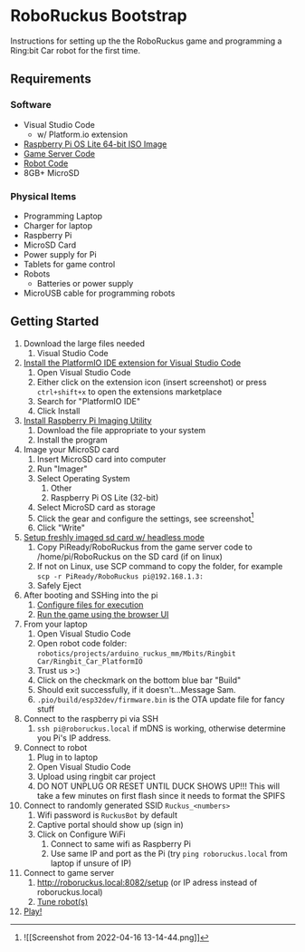# RoboRuckus Bootstrap
Instructions for setting up the the RoboRuckus game and programming a Ring:bit Car robot for the first time.
## Requirements

### Software
- Visual Studio Code
	- w/ Platform.io extension
- [Raspberry Pi OS Lite 64-bit ISO Image](https://www.raspberrypi.com/software/operating-systems/#raspberry-pi-os-64-bit)
- [Game Server Code](https://github.com/ShVerni/RoboRuckus/tree/master/PiReady)
- [Robot Code](https://github.com/tagnw/robotics/tree/main/projects/arduino_ruckus_mm/Mbits/Ringbit%20Car/Ringbit_Car_PlatformIO)
- 8GB+ MicroSD

### Physical Items

- Programming Laptop
- Charger for laptop
- Raspberry Pi
- MicroSD Card
- Power supply for Pi
- Tablets for game control
- Robots
	- Batteries or power supply
- MicroUSB cable for programming robots

## Getting Started

1. Download the large files needed
	1. Visual Studio Code
2. [Install the PlatformIO IDE extension for Visual Studio Code](https://docs.platformio.org/en/latest/integration/ide/vscode.html#installation)
	1. Open Visual Studio Code
	2. Either click on the extension icon (insert screenshot) or press `ctrl+shift+x` to open the extensions marketplace
	3. Search for "PlatformIO IDE"
	4. Click Install
3. [Install Raspberry Pi Imaging Utility](https://www.raspberrypi.com/software/)
	1. Download the file appropriate to your system
	2. Install the program
4. Image your MicroSD card
	1. Insert MicroSD card into computer
	2. Run "Imager"
	3. Select Operating System
		1. Other
		2. Raspberry Pi OS Lite (32-bit)
	4. Select MicroSD card as storage
	5. Click the gear and configure the settings, see screenshot[^1] 
	6. Click "Write"
5. [Setup freshly imaged sd card w/ headless mode](https://www.raspberrypi.com/documentation/computers/configuration.html#setting-up-a-headless-raspberry-pi)
	1. Copy PiReady/RoboRuckus from the game server code to /home/pi/RoboRuckus on the SD card (if on linux)
	2. If not on Linux, use SCP command to copy the folder, for example `scp -r PiReady/RoboRuckus pi@192.168.1.3:`
	3. Safely Eject
6. After booting and SSHing into the pi
	1. [Configure files for execution](https://www.roboruckus.com/documentation/setting-up-the-game/#Setting-Up-RoboRuckus)
	2. [Run the game using the browser UI](https://www.roboruckus.com/documentation/running-a-game/)
7. From your laptop
	1. Open Visual Studio Code
	2. Open robot code folder: `robotics/projects/arduino_ruckus_mm/Mbits/Ringbit Car/Ringbit_Car_PlatformIO`
	3. Trust us >:)
	4. Click on the checkmark on the bottom blue bar "Build"
	5. Should exit successfully, if it doesn't...Message Sam.
	6. `.pio/build/esp32dev/firmware.bin` is the OTA update file for fancy stuff
8. Connect to the raspberry pi via SSH
	1. `ssh pi@roboruckus.local` if mDNS is working, otherwise determine you Pi's IP address.
9. Connect to robot
	1. Plug in to laptop
	2. Open Visual Studio Code
	3. Upload using ringbit car project
	4. DO NOT UNPLUG OR RESET UNTIL DUCK SHOWS UP!!! This will take a few minutes on first flash since it needs to format the SPIFS
10. Connect to randomly generated SSID `Ruckus_<numbers>`
	1. Wifi password is `RuckusBot` by default
	2. Captive portal should show up (sign in)
	3. Click on Configure WiFi
		1. Connect to same wifi as Raspberry Pi
		2. Use same IP and port as the Pi (try `ping roboruckus.local` from laptop if unsure of IP)
11. Connect to game server
	1. http://roboruckus.local:8082/setup (or IP adress instead of roboruckus.local)
	2. [Tune robot(s)](https://www.roboruckus.com/documentation/running-a-game/#Tuning-the-Robots)
12. [Play!](https://www.roboruckus.com/documentation/running-a-game)

[^1]: ![[Screenshot from 2022-04-16 13-14-44.png]]
